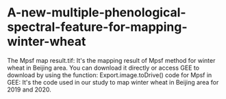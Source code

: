 # A-new-multiple-phenological-spectral-feature-for-mapping-winter-wheat
The Mpsf map result.tif: It's the mapping result of Mpsf method for winter wheat in Beijing area. You can download it directly or access GEE to download by using the function: Export.image.toDrive()
code for Mpsf in GEE: It's the code used in our study to map winter wheat in Beijing area for 2019 and 2020. 
